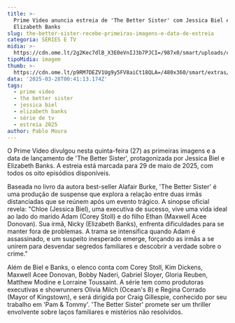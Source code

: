 ```yaml
---
title: >-
  Prime Video anuncia estreia de 'The Better Sister' com Jessica Biel e
  Elizabeth Banks
slug: the-better-sister-recebe-primeiras-imagens-e-data-de-estreia
categoria: SÉRIES E TV
midia: >-
  https://cdn.ome.lt/2g2Kec7dlB_X3E0eVnIJ3b7PJCI=/987x0/smart/uploads/conteudo/fotos/Design_sem_nome_-_2025-03-27T213411.939.png
tipoMidia: imagem
thumb: >-
  https://cdn.ome.lt/p9RM7DEZV1Ug9y5FV8aiCt18QLA=/480x360/smart/extras/conteudos/Design_sem_nome_-_2025-03-27T213411.939.png
data: '2025-03-28T00:41:13.174Z'
tags:
  - prime video
  - the better sister
  - jessica biel
  - elizabeth banks
  - série de tv
  - estreia 2025
author: Pablo Moura
---
```


O Prime Video divulgou nesta quinta-feira (27) as primeiras imagens e a data de lançamento de 'The Better Sister', protagonizada por Jessica Biel e Elizabeth Banks. A estreia está marcada para 29 de maio de 2025, com todos os oito episódios disponíveis.

Baseada no livro da autora best-seller Alafair Burke, 'The Better Sister' é uma produção de suspense que explora a relação entre duas irmãs distanciadas que se reúnem após um evento trágico. A sinopse oficial revela: "Chloe (Jessica Biel), uma executiva de sucesso, vive uma vida ideal ao lado do marido Adam (Corey Stoll) e do filho Ethan (Maxwell Acee Donovan). Sua irmã, Nicky (Elizabeth Banks), enfrenta dificuldades para se manter fora de problemas. A trama se intensifica quando Adam é assassinado, e um suspeito inesperado emerge, forçando as irmãs a se unirem para desvendar segredos familiares e descobrir a verdade sobre o crime."

Além de Biel e Banks, o elenco conta com Corey Stoll, Kim Dickens, Maxwell Acee Donovan, Bobby Naderi, Gabriel Sloyer, Gloria Reuben, Matthew Modine e Lorraine Toussaint. A série tem como produtoras executivas e showrunners Olivia Milch (Ocean's 8) e Regina Corrado (Mayor of Kingstown), e será dirigida por Craig Gillespie, conhecido por seu trabalho em 'Pam & Tommy'. 'The Better Sister' promete ser um thriller envolvente sobre laços familiares e mistérios não resolvidos.
